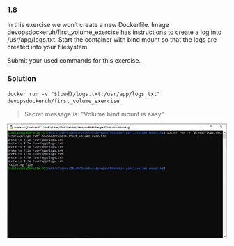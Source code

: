 ### 1.8
In this exercise we won’t create a new Dockerfile. Image devopsdockeruh/first_volume_exercise has instructions to create a log into /usr/app/logs.txt. Start the container with bind mount so that the logs are created into your filesystem.

Submit your used commands for this exercise.

### Solution
```
docker run -v "$(pwd)/logs.txt:/usr/app/logs.txt" devopsdockeruh/first_volume_exercise
```
> Secret message is:
"Volume bind mount is easy"

![volume mounting](screenshot.jpg)